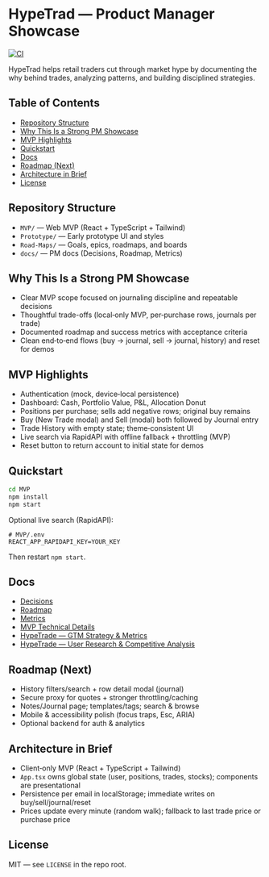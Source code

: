 # HypeTrad — Product Manager Showcase

[![CI](https://github.com/AAdibnia/hypetrad-mvp/actions/workflows/ci.yml/badge.svg)](https://github.com/AAdibnia/hypetrad-mvp/actions/workflows/ci.yml)

HypeTrad helps retail traders cut through market hype by documenting the why behind trades, analyzing patterns, and building disciplined strategies.

## Table of Contents
- [Repository Structure](#repository-structure)
- [Why This Is a Strong PM Showcase](#why-this-is-a-strong-pm-showcase)
- [MVP Highlights](#mvp-highlights)
- [Quickstart](#quickstart)
- [Docs](#docs)
- [Roadmap (Next)](#roadmap-next)
- [Architecture in Brief](#architecture-in-brief)
- [License](#license)

## Repository Structure
- `MVP/` — Web MVP (React + TypeScript + Tailwind)
- `Prototype/` — Early prototype UI and styles
- `Road-Maps/` — Goals, epics, roadmaps, and boards
- `docs/` — PM docs (Decisions, Roadmap, Metrics)

## Why This Is a Strong PM Showcase
- Clear MVP scope focused on journaling discipline and repeatable decisions
- Thoughtful trade-offs (local‑only MVP, per‑purchase rows, journals per trade)
- Documented roadmap and success metrics with acceptance criteria
- Clean end‑to‑end flows (buy → journal, sell → journal, history) and reset for demos

## MVP Highlights
- Authentication (mock, device‑local persistence)
- Dashboard: Cash, Portfolio Value, P&L, Allocation Donut
- Positions per purchase; sells add negative rows; original buy remains
- Buy (New Trade modal) and Sell (modal) both followed by Journal entry
- Trade History with empty state; theme‑consistent UI
- Live search via RapidAPI with offline fallback + throttling (MVP)
- Reset button to return account to initial state for demos

## Quickstart
```bash
cd MVP
npm install
npm start
```
Optional live search (RapidAPI):
```
# MVP/.env
REACT_APP_RAPIDAPI_KEY=YOUR_KEY
```
Then restart `npm start`.

## Docs
- [Decisions](docs/Decisions.md)
- [Roadmap](docs/Roadmap.md)
- [Metrics](docs/Metrics.md)
- [MVP Technical Details](MVP/README.md)
- [HypeTrade — GTM Strategy & Metrics](HypeTrade-%20GTM%20Strategy%20%26%20Metrics.pdf)
- [HypeTrade — User Research & Competitive Analysis](HypeTrade-User-Research-and-Competitive-Analysis.pdf)

## Roadmap (Next)
- History filters/search + row detail modal (journal)
- Secure proxy for quotes + stronger throttling/caching
- Notes/Journal page; templates/tags; search & browse
- Mobile & accessibility polish (focus traps, Esc, ARIA)
- Optional backend for auth & analytics

## Architecture in Brief
- Client‑only MVP (React + TypeScript + Tailwind)
- `App.tsx` owns global state (user, positions, trades, stocks); components are presentational
- Persistence per email in localStorage; immediate writes on buy/sell/journal/reset
- Prices update every minute (random walk); fallback to last trade price or purchase price

## License
MIT — see `LICENSE` in the repo root.

